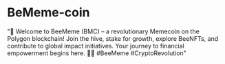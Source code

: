 # BeMeme-coin
"🚀 Welcome to BeeMeme (BMC) – a revolutionary Memecoin on the Polygon blockchain! Join the hive, stake for growth, explore BeeNFTs, and contribute to global impact initiatives. Your journey to financial empowerment begins here. 🐝🌐 #BeeMeme #CryptoRevolution"
